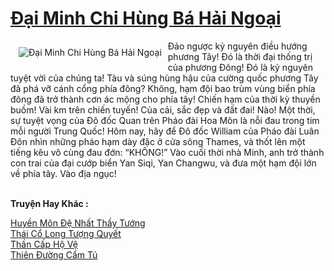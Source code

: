 <a href="https://truyenwiki.net/dai-minh-chi-hung-ba-hai-ngoai.35774/" title="Đại Minh Chi Hùng Bá Hải Ngoại"><h1>Đại Minh Chi Hùng Bá Hải Ngoại</h1></a><div style="display:table"><img align="right" style="float: left; padding: 10px;" src="https://truyenwiki.net/a/img/str/src/35774.jpg" alt="Đại Minh Chi Hùng Bá Hải Ngoại">Đảo ngược kỷ nguyên điều hướng phương Tây! Đó là thời đại thống trị của phương Đông! Đó là kỷ nguyên tuyệt vời của chúng ta! Tàu và súng hùng hậu của cường quốc phương Tây đã phá vỡ cánh cổng phía đông? Không, hạm đội bao trùm vùng biển phía đông đã trở thành cơn ác mộng cho phía tây! Chiến hạm của thời kỳ thuyền buồm! Vài km trên chiến tuyến! Của cải, sắc đẹp và đất đai! Nào! Một thời, sự tuyệt vọng của Đô đốc Quan trên Pháo đài Hoa Môn là nỗi đau trong tim mỗi người Trung Quốc! Hôm nay, hãy để Đô đốc William của Pháo đài Luân Đôn nhìn những pháo hạm dày đặc ở cửa sông Thames, và thốt lên một tiếng kêu vô cùng đau đớn: “KHÔNG!” Vào cuối thời nhà Minh, anh trở thành con trai của đại cướp biển Yan Siqi, Yan Changwu, và đưa một hạm đội lớn về phía tây. Vào địa ngục!</div><p><br><b>Truyện Hay Khác :</b></p><a href="https://truyenwiki.net/huyen-mon-de-nhat-thay-tuong.35256/" alt="Huyền Môn Đệ Nhất Thầy Tướng">Huyền Môn Đệ Nhất Thầy Tướng</a><br/><a href="https://github.com/nownovels/wikidich/tree/master/truyenhay/35567" alt="Thái Cổ Long Tượng Quyết">Thái Cổ Long Tượng Quyết</a><br/><a href="https://github.com/nownovels/wikidich/tree/master/truyenhay/35001" alt="Thần Cấp Hộ Vệ">Thần Cấp Hộ Vệ</a><br/><a href="https://github.com/nownovels/wikidich/tree/master/truyenhay/35328" alt="Thiên Đường Cẩm Tú">Thiên Đường Cẩm Tú</a><br/>